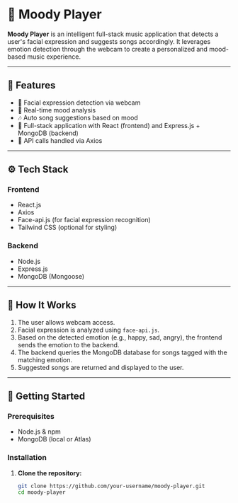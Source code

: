 # 🎵 Moody Player

**Moody Player** is an intelligent full-stack music application that detects a user's facial expression and suggests songs accordingly. It leverages emotion detection through the webcam to create a personalized and mood-based music experience.

---

## 🧠 Features

- 🎥 Facial expression detection via webcam
- 🤖 Real-time mood analysis
- 🎶 Auto song suggestions based on mood
- 🔄 Full-stack application with React (frontend) and Express.js + MongoDB (backend)
- 📡 API calls handled via Axios

---

## ⚙️ Tech Stack

### Frontend
- React.js
- Axios
- Face-api.js (for facial expression recognition)
- Tailwind CSS (optional for styling)

### Backend
- Node.js
- Express.js
- MongoDB (Mongoose)

---

## 🧪 How It Works

1. The user allows webcam access.
2. Facial expression is analyzed using `face-api.js`.
3. Based on the detected emotion (e.g., happy, sad, angry), the frontend sends the emotion to the backend.
4. The backend queries the MongoDB database for songs tagged with the matching emotion.
5. Suggested songs are returned and displayed to the user.

---

## 🚀 Getting Started

### Prerequisites

- Node.js & npm
- MongoDB (local or Atlas)

### Installation

1. **Clone the repository:**

   ```bash
   git clone https://github.com/your-username/moody-player.git
   cd moody-player

